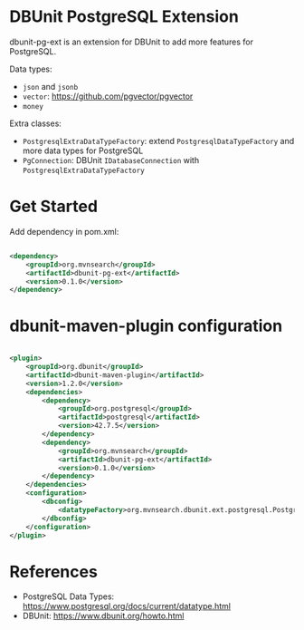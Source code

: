 DBUnit PostgreSQL Extension
=============================

dbunit-pg-ext is an extension for DBUnit to add more features for PostgreSQL.

Data types:

- `json` and `jsonb`
- `vector`: https://github.com/pgvector/pgvector
- `money`

Extra classes:

- `PostgresqlExtraDataTypeFactory`: extend `PostgresqlDataTypeFactory` and more data types for PostgreSQL
- `PgConnection`: DBUnit `IDatabaseConnection` with `PostgresqlExtraDataTypeFactory`

# Get Started

Add dependency in pom.xml:

```xml

<dependency>
    <groupId>org.mvnsearch</groupId>
    <artifactId>dbunit-pg-ext</artifactId>
    <version>0.1.0</version>
</dependency>
````

# dbunit-maven-plugin configuration

```xml

<plugin>
    <groupId>org.dbunit</groupId>
    <artifactId>dbunit-maven-plugin</artifactId>
    <version>1.2.0</version>
    <dependencies>
        <dependency>
            <groupId>org.postgresql</groupId>
            <artifactId>postgresql</artifactId>
            <version>42.7.5</version>
        </dependency>
        <dependency>
            <groupId>org.mvnsearch</groupId>
            <artifactId>dbunit-pg-ext</artifactId>
            <version>0.1.0</version>
        </dependency>
    </dependencies>
    <configuration>
        <dbconfig>
            <datatypeFactory>org.mvnsearch.dbunit.ext.postgresql.PostgresqlExtraDataTypeFactory</datatypeFactory>
        </dbconfig>
    </configuration>
</plugin>

```

# References

* PostgreSQL Data Types: https://www.postgresql.org/docs/current/datatype.html
* DBUnit: https://www.dbunit.org/howto.html

